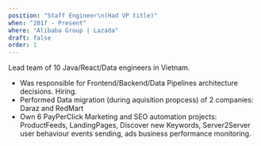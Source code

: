 ```yaml
---
position: "Staff Engineer\n(Had VP title)"
when: "2017 - Present"
where: "Alibaba Group | Lazada"
draft: false
order: 1
---
```


Lead team of 10 Java/React/Data engineers in Vietnam. 

* Was responsible for Frontend/Backend/Data Pipelines architecture decisions. Hiring. 
* Performed Data migration (during aquisition propcess) of 2 companies: Daraz and RedMart
* Own 6 PayPerClick Marketing and SEO automation projects: ProductFeeds, LandingPages, Discover new Keywords, Server2Server user behaviour events sending, ads business performance monitoring. 


